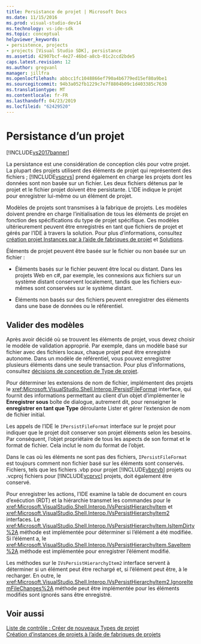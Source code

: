 ```yaml
---
title: Persistance de projet | Microsoft Docs
ms.date: 11/15/2016
ms.prod: visual-studio-dev14
ms.technology: vs-ide-sdk
ms.topic: conceptual
helpviewer_keywords:
- persistence, projects
- projects [Visual Studio SDK], persistance
ms.assetid: 42907bcf-4e27-46bd-a8cb-01c2ccd2bde5
caps.latest.revision: 12
ms.author: gregvanl
manager: jillfra
ms.openlocfilehash: abbcc1fc1048866ef790a4b6779ed15ef80a9be1
ms.sourcegitcommit: 94b3a052fb1229c7e7f8804b09c1d403385c7630
ms.translationtype: MT
ms.contentlocale: fr-FR
ms.lasthandoff: 04/23/2019
ms.locfileid: "62429520"
---
```

# <a name="project-persistence"></a>Persistance d’un projet
[!INCLUDE[vs2017banner](../../includes/vs2017banner.md)]

La persistance est une considération de conception clés pour votre projet. La plupart des projets utilisent des éléments de projet qui représentent des fichiers ; [!INCLUDE[vsprvs](../../includes/vsprvs-md.md)] prend également en charge les projets dont les données sont non basée sur un fichier. Les deux fichiers détenus par le projet et le fichier projet doivent être persistante. L’IDE indique le projet pour enregistrer lui-même ou un élément de projet.  
  
 Modèles de projets sont transmises à la fabrique de projets. Les modèles doivent prendre en charge l’initialisation de tous les éléments de projet en fonction des spécifications du type de projet spécifique. Ces modèles ultérieurement peuvent être enregistrés en tant que fichiers de projet et gérés par l’IDE à travers la solution. Pour plus d’informations, consultez [création projet Instances par à l’aide de fabriques de projet](../../extensibility/internals/creating-project-instances-by-using-project-factories.md) et [Solutions](../../extensibility/internals/solutions-overview.md).  
  
 Éléments de projet peuvent être basée sur le fichier ou non basée sur un fichier :  
  
- Éléments basés sur le fichier peuvent être local ou distant. Dans les projets Web en c#, par exemple, les connexions aux fichiers sur un système distant conservent localement, tandis que les fichiers eux-mêmes sont conservées sur le système distant.  
  
- Éléments non basés sur des fichiers peuvent enregistrer des éléments dans une base de données ou le référentiel.  
  
## <a name="commit-models"></a>Valider des modèles  
 Après avoir décidé où se trouvent les éléments de projet, vous devez choisir le modèle de validation approprié. Par exemple, dans un modèle basé sur fichier avec des fichiers locaux, chaque projet peut être enregistré autonome. Dans un modèle de référentiel, vous pouvez enregistrer plusieurs éléments dans une seule transaction. Pour plus d’informations, consultez [décisions de conception de Type de projet](../../extensibility/internals/project-type-design-decisions.md).  
  
 Pour déterminer les extensions de nom de fichier, implémentent des projets le <xref:Microsoft.VisualStudio.Shell.Interop.IPersistFileFormat> interface, qui fournit des informations permettant au client d’un objet d’implémenter le **Enregistrer sous** boîte de dialogue, autrement dit, pour renseigner le **enregistrer en tant que Type**  déroulante Lister et gérer l’extension de nom de fichier initial.  
  
 Les appels de l’IDE le `IPersistFileFormat` interface sur le projet pour indiquer que le projet doit conserver son projet éléments selon les besoins. Par conséquent, l’objet propriétaire de tous les aspects de son format et le format de fichier. Cela inclut le nom du format de l’objet.  
  
 Dans le cas où les éléments ne sont pas des fichiers, `IPersistFileFormat` est toujours comment non fichier basé sur les éléments sont conservés. Fichiers, tels que les fichiers .vbp pour projet [!INCLUDE[vbprvb](../../includes/vbprvb-md.md)] projets ou .vcproj fichiers pour [!INCLUDE[vcprvc](../../includes/vcprvc-md.md)] projets, doit également être conservé.  
  
 Pour enregistrer les actions, l’IDE examine la table de document en cours d’exécution (RDT) et la hiérarchie transmet les commandes pour le <xref:Microsoft.VisualStudio.Shell.Interop.IVsPersistHierarchyItem> et <xref:Microsoft.VisualStudio.Shell.Interop.IVsPersistHierarchyItem2> interfaces. Le <xref:Microsoft.VisualStudio.Shell.Interop.IVsPersistHierarchyItem.IsItemDirty%2A> méthode est implémentée pour déterminer si l’élément a été modifiée. Si l’élément a, le <xref:Microsoft.VisualStudio.Shell.Interop.IVsPersistHierarchyItem.SaveItem%2A> méthode est implémentée pour enregistrer l’élément modifié.  
  
 Les méthodes sur le `IVsPersistHierarchyItem2` interface servent à déterminer si un élément peut être rechargé et, si l’élément peut être, à le recharger. En outre, le <xref:Microsoft.VisualStudio.Shell.Interop.IVsPersistHierarchyItem2.IgnoreItemFileChanges%2A> méthode peut être implémentée pour les éléments modifiés sont ignorés sans être enregistré.  
  
## <a name="see-also"></a>Voir aussi  
 [Liste de contrôle : Créer de nouveaux Types de projet](../../extensibility/internals/checklist-creating-new-project-types.md)   
 [Création d’instances de projets à l’aide de fabriques de projets](../../extensibility/internals/creating-project-instances-by-using-project-factories.md)

